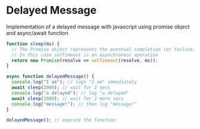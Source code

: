 # Delayed Message
Implementation of a delayed message with javascript using promise object and async/await function

``` javascript
function sleep(ms) {
  // The Promise object represents the eventual completion (or failure) of an asynchronous operation and its resulting value.
  // In this case setTimeout is an asynchronous aperation
  return new Promise(resolve => setTimeout(resolve, ms));
}

async function delayedMessage() {
  console.log("I am"); // logs "I am" immediately
  await sleep(2000); // wait for 2 secs
  console.log("a delayed"); // log "a delayed"
  await sleep(2000); // wait for 2 more secs 
  console.log("message!"); // then log "message!"
}

delayedMessage(); // execute the function
```
